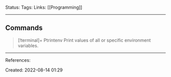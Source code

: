 Status:
Tags: 
Links: [[Programming]]
___
## Commands

> [!terminal]+ Ptrintenv
> Print values of all or specific environment variables.


___
References:

Created: 2022-08-14 01:29